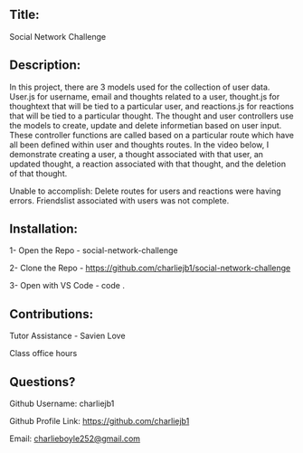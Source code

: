  ## Title: 
 
 Social Network Challenge 
  
 ## Description: 

In this project, there are 3 models used for the collection of user data. User.js for username, email and thoughts related to a user, thought.js for thoughtext that will be tied to a particular user, and reactions.js for reactions that will be tied to a particular thought. The thought and user controllers use the models to create, update and delete informetian based on user input. These controller functions are called based on a particular route which have all been defined within user and thoughts routes. In the video below, I demonstrate creating a user, a thought associated with that user, an updated thought, a reaction associated with that thought, and the deletion of that thought. 

Unable to accomplish: Delete routes for users and reactions were having errors. Friendslist associated with users was not complete. 


 ## Installation: 

 1- Open the Repo - social-network-challenge
 
 2- Clone the Repo - https://github.com/charliejb1/social-network-challenge

 3- Open with VS Code - code .

 ## Contributions: 

 Tutor Assistance - Savien Love

 
 Class office hours 

 ## Questions?

  Github Username: charliejb1
  
  Github Profile Link: https://github.com/charliejb1
  
  Email: charlieboyle252@gmail.com
  
